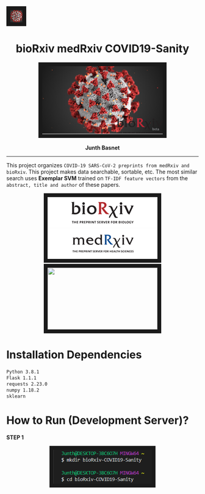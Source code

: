  <img src="./static/favicon.png" border="10">
   <p align="center">
   <h1 align="center">bioRxiv medRxiv COVID19-Sanity</h1>
</p>

<p align="center">
  <img src="./static/bioRxiv_COVID-19.png" border="10">
</p>
<p align="center">
  <strong>Junth Basnet</strong>
</p>

---

This project organizes `COVID-19 SARS-CoV-2 preprints from medRxiv and bioRxiv`. This project makes data searchable, sortable, etc. The most similar search uses **Exemplar SVM** trained on `TF-IDF feature vectors` from the `abstract, title and author` of these papers.

<p align="center">
  <img src="./assets/bioRxiv-medRxiv.png" border="10">                                <img src="https://imgur.com/zIWk2E5.png" border="10" width="288" height="162">
</p>
  
# Installation Dependencies  
```
Python 3.8.1
Flask 1.1.1
requests 2.23.0
numpy 1.18.2
sklearn
```

# How to Run (Development Server)?
**STEP 1**
<p align="center">
<img src="./assets/Step1.PNG" border="10"></p>
